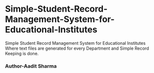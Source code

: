 # Simple-Student-Record-Management-System-for-Educational-Institutes
Simple Student Record Management System for Educational Institutes<br/>  Where text files are generated for every Department and Simple Record Keeping is done.
<br/>
<h3>Author-Aadit Sharma</h3>
